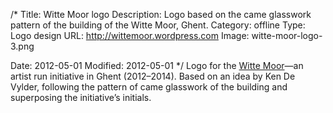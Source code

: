 /*
Title: Witte Moor logo
Description: Logo based on the came glasswork pattern of the building of the Witte Moor, Ghent.
Category: offline
Type: Logo design
URL: http://wittemoor.wordpress.com
Image: witte-moor-logo-3.png

Date: 2012-05-01
Modified: 2012-05-01
*/
Logo for the <a href="https://wittemoor.wordpress.com" target="_blank" rel="noopener">Witte Moor</a>&mdash;an artist run initiative in Ghent (2012&ndash;2014).
Based on an idea by Ken De Vylder, following the pattern of came glasswork of the building and superposing the initiative’s initials.